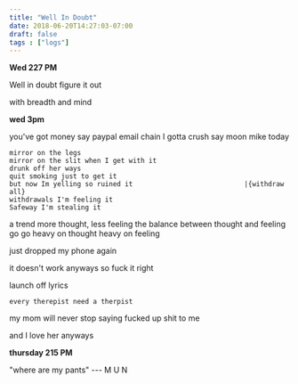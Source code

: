 ```yaml
---
title: "Well In Doubt"
date: 2018-06-20T14:27:03-07:00
draft: false
tags : ["logs"]
---
```


**Wed 227 PM**

Well in doubt
figure it out

with breadth and mind



**wed 3pm**

you've got money
say paypal email chain
I gotta crush
say moon mike today


```
mirror on the legs
mirror on the slit when I get with it
drunk off her ways
quit smoking just to get it
but now Im yelling so ruined it                            |{withdraw all}  
withdrawals I'm feeling it
Safeway I'm stealing it
```


a trend
more thought, less feeling
the balance between thought and feeling
go go heavy on thought heavy on feeling


just dropped my phone again

it doesn't work anyways so fuck it right


launch off lyrics
```
every therepist need a therpist

```



my mom will never stop saying fucked up shit to me

and I love her anyways


**thursday 215 PM**


 "where are my pants" --- M U N
